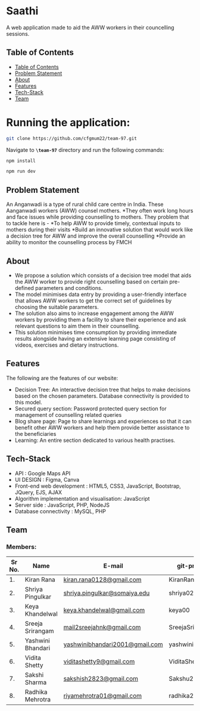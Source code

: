 
# Saathi

A web application made to aid the AWW workers in their councelling sessions.

## Table of Contents
- [Table of Contents](#table-of-contents)
- [Problem Statement](#problem-statement)
- [About](#about)
- [Features](#features)
- [Tech-Stack](#tech-stack)
- [Team](#team)
 
# Running the application:

```bash
git clone https://github.com/cfgmum22/team-97.git
```

Navigate to  **``` \team-97 ```** directory and run the following commands:
```bash
npm install 

npm run dev

```

## Problem Statement
An Anganwadi is a type of rural child care centre in India. These Aanganwadi workers (AWW) counsel mothers.
  *They often work long hours and face issues while providing counselling to mothers. They problem that to tackle here is -
  *To help AWW to provide timely, contextual inputs to mothers during their visits
  *Build an innovative solution that would work like a decision tree for AWW and improve the overall counselling
  *Provide an ability to monitor the counselling process by FMCH
  
## About
* We propose a solution which consists of a decision tree model that aids the AWW worker to provide right counselling based on certain pre-defined parameters and conditions.
* The model minimises data entry by providing a user-friendly interface that allows AWW workers to get the correct set of guidelines by choosing the suitable parameters. 
* The solution also aims to increase engagement among the AWW workers by providing them a facility to share their experience and ask relevant questions to aim them in their counselling.
* This solution minimises time consumption by providing immediate results alongside having an extensive learning page consisting of videos, exercises and dietary instructions. 

## Features
The following are the features of our website:
  * Decision Tree: An interactive decision tree that helps to make decisions based on the chosen parameters.
Database connectivity is provided to this model. 
  * Secured query section: Password protected query section for management of counselling related queries 
  * Blog share page: Page to share learnings and experiences so that it can benefit other AWW workers and help them provide better assistance to the beneficiaries 
  * Learning: An entire section dedicated to various health practises.
  
## Tech-Stack
* API : Google Maps API 
* UI DESIGN : Figma, Canva
* Front-end web development : HTML5, CSS3, JavaScript, Bootstrap, JQuery, EJS, AJAX
* Algorithm implementation and visualisation: JavaScript
* Server side : JavaScript, PHP, NodeJS
* Database connectivity  : MySQL, PHP


## Team


### Members:
| Sr No. | Name               | E-mail                       | git-profile     |
| -------| -------------------| -----------------------------| ----------------|
| 1.     | Kiran Rana         | kiran.rana0128@gmail.com     |  KiranRana123   |
| 2.     | Shriya Pingulkar   |shriya.pingulkar@somaiya.edu  | shriya02-coder  |                         
| 3.     | Keya Khandelwal    |keya.khandelwal@gmail.com     | keya00          |
| 4.     | Sreeja Srirangam   |mail2sreejahnk@gmail.com      | SreejaSrirangam |
| 5.     | Yashwini Bhandari  |yashwinibhandari2001@gmail.com| yashwini01      |
| 6.     | Vidita Shetty      | viditashetty9@gmail.com      | ViditaShetty    |
| 7.     | Sakshi Sharma      |sakshish2823@gmail.com        | Sakshu28        |
| 8.     | Radhika Mehrotra   |riyamehrotra01@gmail.com      | radhika25-byte  |


